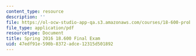 ```yaml
---
content_type: resource
description: ''
file: https://ol-ocw-studio-app-qa.s3.amazonaws.com/courses/18-600-probability-and-random-variables-fall-2019/47edf91e590b8372adce12315d501892_MIT18_600F19_final_2016.pdf
file_type: application/pdf
resourcetype: Document
title: Spring 2016 18.600 Final Exam
uid: 47edf91e-590b-8372-adce-12315d501892
---
```

